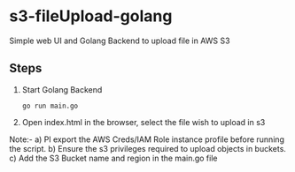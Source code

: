 # s3-fileUpload-golang
Simple web UI and Golang Backend to upload file in AWS S3

## Steps
1. Start Golang Backend
   ```
   go run main.go
   ```
2. Open index.html in the browser, select the file wish to upload in s3

Note:-
a) Pl export the AWS Creds/IAM Role instance profile before running the script.
b) Ensure the s3 privileges required to upload objects in buckets.
c) Add the S3 Bucket name and region in the main.go file
   

